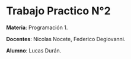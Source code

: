 # Trabajo Practico N°2


**Materia**: Programación 1.

**Docentes**: Nicolas Nocete, Federico Degiovanni.

**Alumno**: Lucas Durán.
